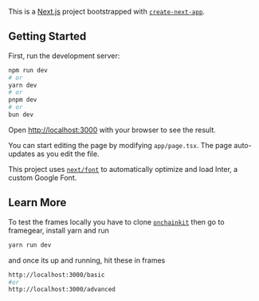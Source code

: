 This is a [Next.js](https://nextjs.org/) project bootstrapped with [`create-next-app`](https://github.com/vercel/next.js/tree/canary/packages/create-next-app).

## Getting Started

First, run the development server:

```bash
npm run dev
# or
yarn dev
# or
pnpm dev
# or
bun dev
```

Open [http://localhost:3000](http://localhost:3000) with your browser to see the result.

You can start editing the page by modifying `app/page.tsx`. The page auto-updates as you edit the file.

This project uses [`next/font`](https://nextjs.org/docs/basic-features/font-optimization) to automatically optimize and load Inter, a custom Google Font.

## Learn More

To test the frames locally you have to clone [`onchainkit`](https://github.com/coinbase/onchainkit) then go to framegear, install yarn and run

```bash 
yarn run dev
```

and once its up and running, hit these in frames

```bash
http://localhost:3000/basic
#or
http://localhost:3000/advanced
```
